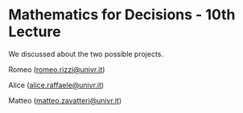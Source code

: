 # Mathematics for Decisions - 10th Lecture #

We discussed about the two possible projects.

Romeo (romeo.rizzi@univr.it)

Alice (alice.raffaele@univr.it)

Matteo (matteo.zavatteri@univr.it)
